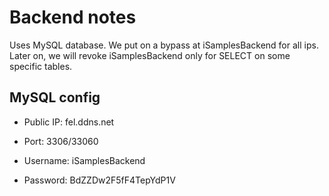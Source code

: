 # Backend notes

Uses MySQL database. We put on a bypass at iSamplesBackend for all ips. Later on, we will revoke iSamplesBackend only for SELECT on some specific tables.

## MySQL config

- Public IP: fel.ddns.net

- Port: 3306/33060

- Username: iSamplesBackend

- Password: BdZZDw2F5fF4TepYdP1V